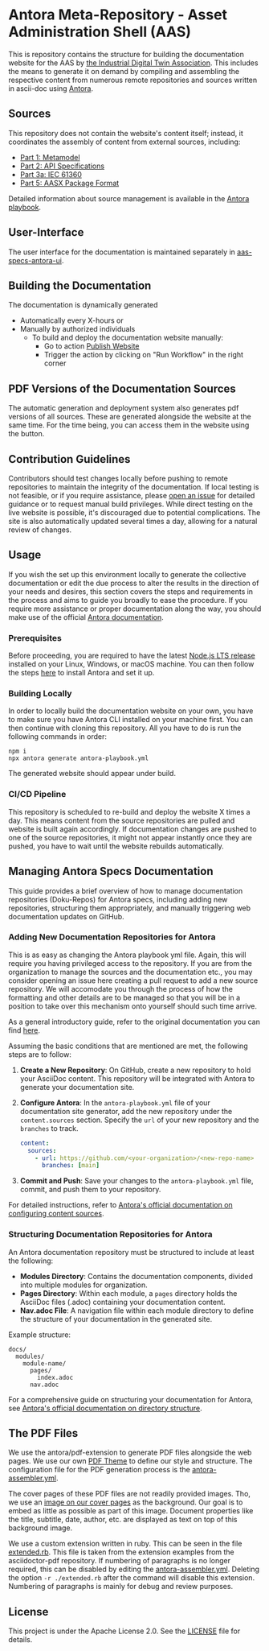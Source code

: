 # Antora Meta-Repository - Asset Administration Shell (AAS) 

This is repository contains the structure for building the documentation website for the AAS by [the Industrial Digital Twin Association](https://industrialdigitaltwin.org). This includes the means to generate it on demand by compiling and assembling the respective content from numerous remote repositories and sources written in ascii-doc using [Antora](https://antora.org/).

## Sources
This repository does not contain the website's content itself; instead, it coordinates the assembly of content from external sources, including:
- [Part 1: Metamodel](https://github.com/admin-shell-io/aas-specs/)
- [Part 2: API Specifications](https://github.com/admin-shell-io/aas-specs-api)
- [Part 3a: IEC 61360](https://github.com/admin-shell-io/aas-specs-iec61360)
- [Part 5: AASX Package Format](https://github.com/admin-shell-io/aas-specs-aasx)

Detailed information about source management is available in the [Antora playbook](antora-playbook.yml).

## User-Interface
The user interface for the documentation is maintained separately in [aas-specs-antora-ui](https://github.com/admin-shell-io/aas-specs-antora-ui). 

## Building the Documentation
The documentation is dynamically generated
- Automatically every X-hours or
- Manually by authorized individuals
  - To build and deploy the documentation website manually:
    - Go to action [Publish Website](https://github.com/admin-shell-io/aas-specs-antora/actions/workflows/publish.yml)
    - Trigger the action by clicking on "Run Workflow" in the right corner

## PDF Versions of the Documentation Sources
The automatic generation and deployment system also generates pdf versions of all sources. These are generated alongside the website at the same time. For the time being, you can access them in the website using the button.

## Contribution Guidelines
Contributors should test changes locally before pushing to remote repositories to maintain the integrity of the documentation. If local testing is not feasible, or if you require assistance, please [open an issue](https://github.com/admin-shell-io/aas-specs-antora/issues) for detailed guidance or to request manual build privileges. While direct testing on the live website is possible, it's discouraged due to potential complications. The site is also automatically updated several times a day, allowing for a natural review of changes.

## Usage

If you wish the set up this environment locally to generate the collective documentation or edit the due process to alter the results in the direction of your needs and desires, this section covers the steps and requirements in the process and aims to guide you broadly to ease the procedure. If you require more assistance or proper documentation along the way, you should make use of the official [Antora documentation](https://docs.antora.org/antora/latest/).

### Prerequisites

Before proceeding, you are required to have the latest [Node.js LTS release](https://nodejs.org/en/download) installed on your Linux, Windows, or macOS machine. You can then follow the steps [here](https://docs.antora.org/antora/latest/install/install-antora/) to install Antora and set it up.

### Building Locally
In order to locally build the documentation website on your own, you have to make sure you have Antora CLI installed on your machine first. You can then continue with cloning this repository. All you have to do is run the following commands in order:
```
npm i
npx antora generate antora-playbook.yml
```
The generated website should appear under build.

### CI/CD Pipeline
This repository is scheduled to re-build and deploy the website X times a day. This means content from the source repositories are pulled and website is built again accordingly. If documentation changes are pushed to one of the source repositories, it might not appear instantly once they are pushed, you have to wait until the website rebuilds automatically.

## Managing Antora Specs Documentation

This guide provides a brief overview of how to manage documentation repositories (Doku-Repos) for Antora specs, including adding new repositories, structuring them appropriately, and manually triggering web documentation updates on GitHub.

### Adding New Documentation Repositories for Antora
This is as easy as changing the Antora playbook yml file. Again, this will require you having privileged access to the repository. If you are from the organization to manage the sources and the documentation etc., you may consider opening an issue here creating a pull request to add a new source repository. We will accomodate you through the process of how the formatting and other details are to be managed so that you will be in a position to take over this mechanism onto yourself should such time arrive.

As a general introductory guide, refer to the original documentation you can find [here](https://docs.antora.org/antora/latest/playbook/content-source-url/).

Assuming the basic conditions that are mentioned are met, the following steps are to follow:

1. **Create a New Repository**: On GitHub, create a new repository to hold your AsciiDoc content. This repository will be integrated with Antora to generate your documentation site.
   
2. **Configure Antora**: In the `antora-playbook.yml` file of your documentation site generator, add the new repository under the `content.sources` section. Specify the `url` of your new repository and the `branches` to track.

   ```yaml
   content:
     sources:
       - url: https://github.com/<your-organization>/<new-repo-name>
         branches: [main]
   ```

3. **Commit and Push**: Save your changes to the `antora-playbook.yml` file, commit, and push them to your repository.

For detailed instructions, refer to [Antora's official documentation on configuring content sources](https://docs.antora.org/antora/latest/configure-content-sources/).

### Structuring Documentation Repositories for Antora

An Antora documentation repository must be structured to include at least the following:

- **Modules Directory**: Contains the documentation components, divided into multiple modules for organization.
- **Pages Directory**: Within each module, a `pages` directory holds the AsciiDoc files (.adoc) containing your documentation content.
- **Nav.adoc File**: A navigation file within each module directory to define the structure of your documentation in the generated site.

Example structure:

```
docs/
  modules/
    module-name/
      pages/
        index.adoc
      nav.adoc
```

For a comprehensive guide on structuring your documentation for Antora, see [Antora's official documentation on directory structure](https://docs.antora.org/antora/latest/standard-directories/).

## The PDF Files
We use the antora/pdf-extension to generate PDF files alongside the web pages. We use our own [PDF Theme](pdf-theme.yml) to define our style and structure. The configuration file for the PDF generation process is the [antora-assembler.yml](antora-assembler.yml).

The cover pages of these PDF files are not readily provided images. Tho, we use an [image on our cover pages](cover.pdf) as the background. Our goal is to embed as little as possible as part of this image. Document properties like the title, subtitle, date, author, etc. are displayed as text on top of this background image.

We use a custom extension written in ruby. This can be seen in the file [extended.rb](extended.rb). This file is taken from the extension examples from the asciidoctor-pdf repository. If numbering of paragraphs is no longer required, this can be disabled by editing the [antora-assembler.yml](antora-assembler.yml). Deleting the option ```-r ./extended.rb``` after the command will disable this extension. Numbering of paragraphs is mainly for debug and review purposes.

## License
This project is under the Apache License 2.0. See the [LICENSE](LICENSE) file for details.
